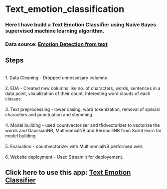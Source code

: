 # Text_emotion_classification

### Here I have build a Text Emotion Classifier using Naive Bayes supervised machine learning algorithm.

### Data source: [Emotion Detection from text](https://www.kaggle.com/datasets/pashupatigupta/emotion-detection-from-text)

## Steps
<br> 1. Data Cleaning - Dropped unnessesary columns <br>
<br> 2. EDA - Created new columns like no. of characters, words, sentences in a data point, visualization of their count. Interesting word clouds of each classes. <br>
<br> 3. Text preprocessing - lower casing, word tokenization, removal of special characters and punctuation and stemming. <br>
<br> 4. Model building - used countvectorizer and tfidvectorizer to vectorize the words and GaussianNB, MultinomialNB and BernoulliNB from Scikit learn for model building. <br>
<br> 5. Evaluation - countvectorizer with MultinomialNB performed well. <br>
<br> 6. Website deployment - Used Streamlit for deployement.


## Click here to use this app: [Text Emotion Classifier](https://arpsgit-text-emotion-classification-main-9muey4.streamlit.app/)